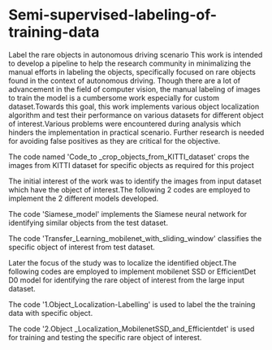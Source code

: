 # Semi-supervised-labeling-of-training-data
Label the rare objects in autonomous driving scenario
This work is intended to develop a pipeline to help the research community in minimalizing the manual efforts in labeling the objects, specifically focused on rare objects found in the context of autonomous driving. Though there are a lot of advancement in the field of computer vision, the manual labeling of images to train the model is a cumbersome work especially for custom dataset.Towards this goal, this work implements various object localization algorithm and test their performance on various datasets for different object of interest.Various problems were encountered during analysis which hinders the implementation in practical scenario. Further research is needed for avoiding false positives as they are critical for the objective.

The code named 'Code_to _crop_objects_from_KITTI_dataset' crops the images from KITTI dataset for specific objects as required for this project

The initial interest of the work was to identify the images from input dataset which have the object of interest.The following 2 codes are employed to implement the 2 different models developed.

The code 'Siamese_model' implements the Siamese neural network for identifying similar objects from the test dataset.

The code 'Transfer_Learning_mobilenet_with_sliding_window' classifies the specific object of interest from test dataset.

Later the focus of the study was to localize the identified object.The following codes are employed to implement mobilenet SSD or EfficientDet D0 model for identifying the rare object of interest from the large input dataset.

The code '1.Object_Localization-Labelling' is used to label the the training data with specific object.

The code '2.Object _Localization_MobilenetSSD_and_Efficientdet' is used for training and testing the specific rare object of interest.
